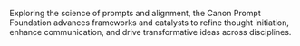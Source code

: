Exploring the science of prompts and alignment, the Canon Prompt Foundation advances frameworks and catalysts to refine thought initiation, enhance communication, and drive transformative ideas across disciplines.
